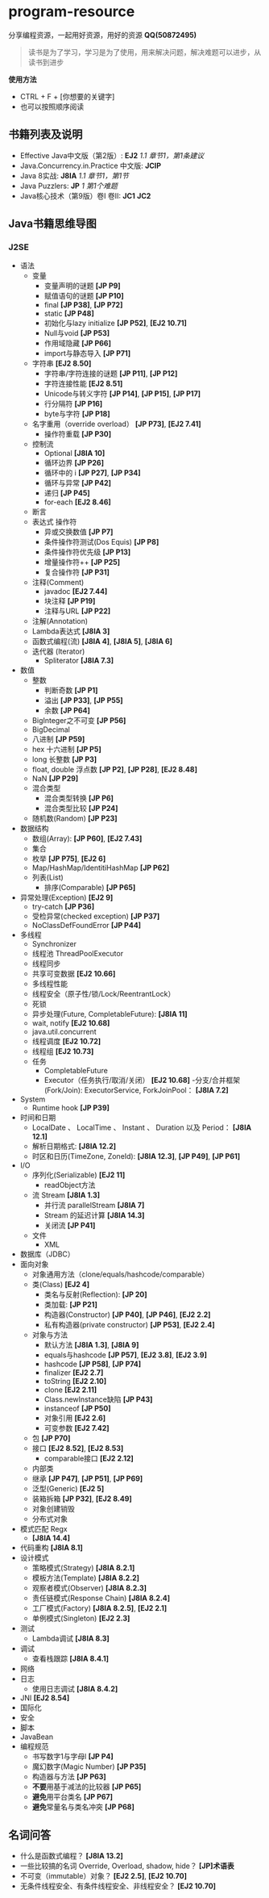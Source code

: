 # program-resource
分享编程资源，一起用好资源，用好的资源 **QQ(50872495)**

> 读书是为了学习，学习是为了使用，用来解决问题，解决难题可以进步，从读书到进步

**使用方法**
- CTRL + F + [你想要的关键字]
- 也可以按照顺序阅读

## 书籍列表及说明
- Effective Java中文版（第2版）: **EJ2** *1.1 章节1，第1条建议*
- Java.Concurrency.in.Practice 中文版: **JCIP**
- Java 8实战: **J8IA** *1.1 章节1，第1节*
- Java Puzzlers: **JP** *1 第1个难题*
- Java核心技术（第9版）卷I 卷II: **JC1** **JC2**

## Java书籍思维导图
### J2SE
- 语法
    - 变量
        - 变量声明的谜题  **[JP P9]**
        - 赋值语句的谜题  **[JP P10]**
        - final  **[JP P38]**, **[JP P72]**
        - static **[JP P48]**
        - 初始化与lazy initialize **[JP P52]**, **[EJ2 10.71]**
        - Null与void **[JP P53]**
        - 作用域隐藏 **[JP P66]**
        - import与静态导入 **[JP P71]**
    - 字符串 **[EJ2 8.50]**
        - 字符串/字符连接的谜题  **[JP P11]**,  **[JP P12]**
        - 字符连接性能 **[EJ2 8.51]**
        - Unicode与转义字符  **[JP P14]**, **[JP P15]**, **[JP P17]**
        - 行分隔符  **[JP P16]**
        - byte与字符  **[JP P18]**
    - 名字重用（override overload） **[JP P73]**, **[EJ2 7.41]**
        - 操作符重载  **[JP P30]**
    - 控制流
        - Optional **[J8IA 10]**
        - 循环边界  **[JP P26]**
        - 循环中的 i **[JP P27]**,  **[JP P34]**
        - 循环与异常  **[JP P42]**
        - 递归  **[JP P45]**
        - for-each **[EJ2 8.46]**
    - 断言
    - 表达式 操作符
       - 异或交换数值  **[JP P7]**
       - 条件操作符测试(Dos Equis)  **[JP P8]**
       - 条件操作符优先级  **[JP P13]**
       - 增量操作符++  **[JP P25]**
       - 复合操作符  **[JP P31]**
    - 注释(Comment)
       - javadoc **[EJ2 7.44]**
       - 块注释  **[JP P19]**
       - 注释与URL  **[JP P22]**
    - 注解(Annotation)
    - Lambda表达式  **[J8IA 3]**
    - 函数式编程(流) **[J8IA 4]**, **[J8IA 5]**, **[J8IA 6]**
    - 迭代器 (Iterator)
        - Spliterator **[J8IA 7.3]**
- 数值
    - 整数
        - 判断奇数 **[JP P1]**
        - 溢出   **[JP P33]**, **[JP P55]**
        - 余数 **[JP P64]**
    - BigInteger之不可变 **[JP P56]**
    - BigDecimal
    - 八进制 **[JP P59]**
    - hex 十六进制 **[JP P5]** 
    - long 长整数 **[JP P3]**
    - float, double 浮点数 **[JP P2]**, **[JP P28]**, **[EJ2 8.48]**
    - NaN  **[JP P29]**
    - 混合类型
        - 混合类型转换  **[JP P6]**
        - 混合类型比较 **[JP P24]**
    - 随机数(Random)  **[JP P23]**
- 数据结构
    - 数组(Array): **[JP P60]**, **[EJ2 7.43]**
    - 集合
    - 枚举 **[JP P75]**, **[EJ2 6]**
    - Map/HashMap/IdentitiHashMap **[JP P62]**
    - 列表(List)
        - 排序(Comparable) **[JP P65]**
- 异常处理(Exception) **[EJ2 9]**
    - try-catch  **[JP P36]**
    - 受检异常(checked exception)  **[JP P37]**
    - NoClassDefFoundError  **[JP P44]**
- 多线程
    - Synchronizer
    - 线程池 ThreadPoolExecutor
    - 线程同步
    - 共享可变数据 **[EJ2 10.66]**
    - 多线程性能
    - 线程安全（原子性/锁/Lock/ReentrantLock）
    - 死锁
    - 异步处理(Future, CompletableFuture): **[J8IA 11]**
    - wait, notify **[EJ2 10.68]**
    - java.util.concurrent
    - 线程调度 **[EJ2 10.72]**
    - 线程组 **[EJ2 10.73]**
    - 任务
        - CompletableFuture
        - Executor（任务执行/取消/关闭） **[EJ2 10.68]**
        -分支/合并框架(Fork/Join): ExecutorService, ForkJoinPool： **[J8IA 7.2]**
- System
    - Runtime  hook **[JP P39]**
- 时间和日期
    - LocalDate 、 LocalTime 、 Instant 、 Duration 以及 Period：  **[J8IA 12.1]**
    - 解析日期格式: **[J8IA 12.2]**
    - 时区和日历(TimeZone, ZoneId): **[J8IA 12.3]**, **[JP P49]**, **[JP P61]**
- I/O
    - 序列化(Serializable) **[EJ2 11]**
        - readObject方法
    - 流 Stream  **[J8IA 1.3]**
        - 并行流  parallelStream **[J8IA 7]**
        - Stream 的延迟计算 **[J8IA 14.3]**
        - 关闭流  **[JP P41]**
    - 文件
        - XML
- 数据库（JDBC）
- 面向对象
    - 对象通用方法（clone/equals/hashcode/comparable）
    - 类(Class) **[EJ2 4]**
        - 类名与反射(Reflection):  **[JP 20]**
        - 类加载:  **[JP P21]**
        - 构造器(Constructor)  **[JP P40]**, **[JP P46]**,  **[EJ2 2.2]**
        - 私有构造器(private constructor) **[JP P53]**, **[EJ2 2.4]**
    - 对象与方法
        - 默认方法 **[J8IA 1.3]**, **[J8IA 9]**
        - equals与hashcode **[JP P57]**, **[EJ2 3.8]**, **[EJ2 3.9]**
        - hashcode **[JP P58]**, **[JP P74]**
        - finalizer **[EJ2 2.7]**
        - toString **[EJ2 2.10]**
        - clone **[EJ2 2.11]**
        - Class.newInstance缺陷   **[JP P43]**
        - instanceof **[JP P50]**
        - 对象引用 **[EJ2 2.6]**
        - 可变参数 **[EJ2 7.42]**
    - 包 **[JP P70]**
    - 接口 **[EJ2 8.52]**, **[EJ2 8.53]**
        - comparable接口 **[EJ2 2.12]**
    - 内部类
    - 继承  **[JP P47]**, **[JP P51]**, **[JP P69]**
    - 泛型(Generic) **[EJ2 5]**
    - 装箱拆箱  **[JP P32]**, **[EJ2 8.49]**
    - 对象创建销毁 
    - 分布式对象
- 模式匹配 Regx
    - **[J8IA 14.4]**
- 代码重构 **[J8IA 8.1]**
- 设计模式 
    - 策略模式(Strategy) **[J8IA 8.2.1]**
    - 模板方法(Template) **[J8IA 8.2.2]**
    - 观察者模式(Observer) **[J8IA 8.2.3]**
    - 责任链模式(Response Chain) **[J8IA 8.2.4]**
    - 工厂模式(Factory) **[J8IA 8.2.5]**,  **[EJ2 2.1]**
    - 单例模式(Singleton) **[EJ2 2.3]**
- 测试
    - Lambda调试 **[J8IA 8.3]**
- 调试
    - 查看栈跟踪 **[J8IA 8.4.1]**
- 网络
- 日志
    - 使用日志调试 **[J8IA 8.4.2]**
- JNI **[EJ2 8.54]**
- 国际化
- 安全
- 脚本
- JavaBean
- 编程规范
    - 书写数字1与字母l **[JP P4]**
    - 魔幻数字(Magic Number)  **[JP P35]**
    - 构造器与方法 **[JP P63]**
    - **不要**用基于减法的比较器 **[JP P65]**
    - **避免**用平台类名 **[JP P67]**
    - **避免**常量名与类名冲突 **[JP P68]**

## 名词问答
- 什么是函数式编程？ **[J8IA 13.2]**
- 一些比较搞的名词 Override, Overload, shadow, hide？ **[JP]术语表**
- 不可变（immutable）对象？ **[EJ2 2.5]**, **[EJ2 10.70]**
- 无条件线程安全、有条件线程安全、非线程安全？ **[EJ2 10.70]**
